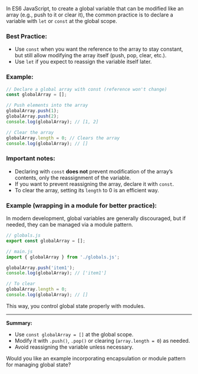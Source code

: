 In ES6 JavaScript, to create a global variable that can be modified like an array (e.g., push to it or clear it), the common practice is to declare a variable with `let` or `const` at the global scope.

### Best Practice:
- Use `const` when you want the reference to the array to stay constant, but still allow modifying the array itself (push, pop, clear, etc.).
- Use `let` if you expect to reassign the variable itself later.

### Example:

```js
// Declare a global array with const (reference won't change)
const globalArray = [];

// Push elements into the array
globalArray.push(1);
globalArray.push(2);
console.log(globalArray); // [1, 2]

// Clear the array
globalArray.length = 0; // Clears the array
console.log(globalArray); // []
```

### Important notes:
- Declaring with `const` **does not** prevent modification of the array’s contents, only the reassignment of the variable. 
- If you want to prevent reassigning the array, declare it with `const`.
- To clear the array, setting its `length` to 0 is an efficient way.

### Example (wrapping in a module for better practice):

In modern development, global variables are generally discouraged, but if needed, they can be managed via a module pattern.

```js
// globals.js
export const globalArray = [];
```

```js
// main.js
import { globalArray } from './globals.js';

globalArray.push('item1');
console.log(globalArray); // ['item1']

// To clear
globalArray.length = 0;
console.log(globalArray); // []
```

This way, you control global state properly with modules.

---

**Summary:**
- Use `const globalArray = []` at the global scope.
- Modify it with `.push()`, `.pop()` or clearing (`array.length = 0`) as needed.
- Avoid reassigning the variable unless necessary.

Would you like an example incorporating encapsulation or module pattern for managing global state?